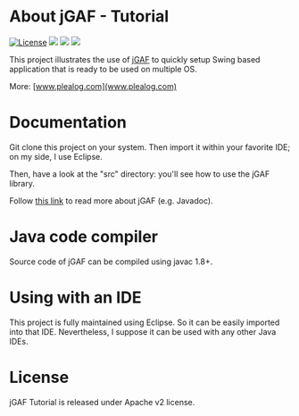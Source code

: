 # About jGAF - Tutorial

[![License](http://img.shields.io/:license-apache-blue.svg)](http://www.apache.org/licenses/LICENSE-2.0.html) [![](https://tokei.rs/b1/github/pgdurand/jGAF-Tutorial?category=code)](https://github.com/pgdurand/jGAF-Tutorial) [![](https://img.shields.io/badge/platform-Java--1.8+-yellow.svg)](http://www.oracle.com/technetwork/java/javase/downloads/index.html) [![](https://img.shields.io/badge/run_on-Linux--macOS--Windows-yellowgreen.svg)]()

This project illustrates the use of [jGAF](https://github.com/pgdurand/jGAF) to quickly setup Swing based application that is
ready to be used on multiple OS.

More: [www.plealog.com](www.plealog.com)

# Documentation

Git clone this project on your system. Then import it within your favorite IDE; on my side, I use Eclipse.

Then, have a look at the "src" directory: you'll see how to use the jGAF library.

Follow [this link](http://www.plealog.com/s/index.php/documents) to read more about jGAF (e.g. Javadoc).

# Java code compiler

Source code of jGAF can be compiled using javac 1.8+.

# Using with an IDE

This project is fully maintained using Eclipse. So it can be easily imported into that IDE. Nevertheless,
I suppose it can be used with any other Java IDEs.

# License

jGAF Tutorial is released under Apache v2 license.


